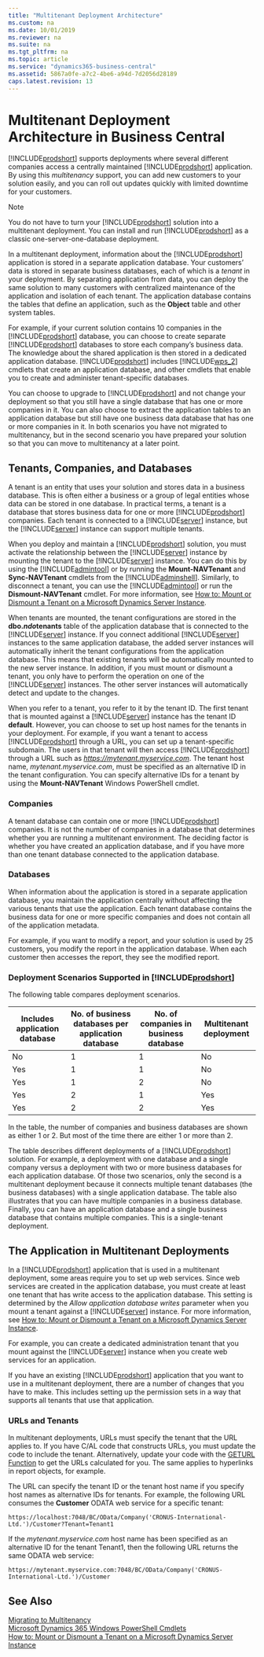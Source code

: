 ```yaml
---
title: "Multitenant Deployment Architecture"
ms.custom: na
ms.date: 10/01/2019
ms.reviewer: na
ms.suite: na
ms.tgt_pltfrm: na
ms.topic: article
ms.service: "dynamics365-business-central"
ms.assetid: 5867a0fe-a7c2-4be6-a94d-7d2056d28189
caps.latest.revision: 13
---
```

# Multitenant Deployment Architecture in Business Central

[!INCLUDE[prodshort](../developer/includes/prodshort.md)] supports deployments where several different companies access a centrally maintained [!INCLUDE[prodshort](../developer/includes/prodshort.md)] application. By using this *multitenancy* support, you can add new customers to your solution easily, and you can roll out updates quickly with limited downtime for your customers.  
  
> [!NOTE]  
>  You do not have to turn your [!INCLUDE[prodshort](../developer/includes/prodshort.md)] solution into a multitenant deployment. You can install and run [!INCLUDE[prodshort](../developer/includes/prodshort.md)] as a classic one-server-one-database deployment.  
  
 In a multitenant deployment, information about the [!INCLUDE[prodshort](../developer/includes/prodshort.md)] application is stored in a separate application database. Your customers’ data is stored in separate business databases, each of which is a *tenant* in your deployment. By separating application from data, you can deploy the same solution to many customers with centralized maintenance of the application and isolation of each tenant. The application database contains the tables that define an application, such as the **Object** table and other system tables.  
  
 For example, if your current solution contains 10 companies in the [!INCLUDE[prodshort](../developer/includes/prodshort.md)] database, you can choose to create separate [!INCLUDE[prodshort](../developer/includes/prodshort.md)] databases to store each company’s business data. The knowledge about the shared application is then stored in a dedicated application database. [!INCLUDE[prodshort](../developer/includes/prodshort.md)] includes [!INCLUDE[wps_2](../developer/includes/wps_2_md.md)] cmdlets that create an application database, and other cmdlets that enable you to create and administer tenant-specific databases.  
  
 You can choose to upgrade to [!INCLUDE[prodshort](../developer/includes/prodshort.md)] and not change your deployment so that you still have a single database that has one or more companies in it. You can also choose to extract the application tables to an application database but still have one business data database that has one or more companies in it. In both scenarios you have not migrated to multitenancy, but in the second scenario you have prepared your solution so that you can move to multitenancy at a later point.  
  
## Tenants, Companies, and Databases  
 A tenant is an entity that uses your solution and stores data in a business database. This is often either a business or a group of legal entities whose data can be stored in one database. In practical terms, a tenant is a database that stores business data for one or more [!INCLUDE[prodshort](../developer/includes/prodshort.md)] companies. Each tenant is connected to a [!INCLUDE[server](../developer/includes/server.md)] instance, but the [!INCLUDE[server](../developer/includes/server.md)] instance can support multiple tenants.  
  
 When you deploy and maintain a [!INCLUDE[prodshort](../developer/includes/prodshort.md)] solution, you must activate the relationship between the [!INCLUDE[server](../developer/includes/server.md)] instance by mounting the tenant to the [!INCLUDE[server](../developer/includes/server.md)] instance. You can do this by using the [!INCLUDE[admintool](../developer/includes/admintool.md)] or by running the **Mount-NAVTenant** and **Sync-NAVTenant** cmdlets from the [!INCLUDE[adminshell](../developer/includes/adminshell.md)]. Similarly, to disconnect a tenant, you can use the [!INCLUDE[admintool](../developer/includes/admintool.md)] or run the **Dismount-NAVTenant** cmdlet. For more information, see [How to: Mount or Dismount a Tenant on a Microsoft Dynamics Server Instance](../administration/mount-dismount-tenant.md).  
  
 When tenants are mounted, the tenant configurations are stored in the **dbo.$ndo$tenants** table of the application database that is connected to the [!INCLUDE[server](../developer/includes/server.md)] instance. If you connect additional [!INCLUDE[server](../developer/includes/server.md)] instances to the same application database, the added server instances will automatically inherit the tenant configurations from the application database. This means that existing tenants will be automatically mounted to the new server instance. In addition, if you must mount or dismount a tenant, you only have to perform the operation on one of the [!INCLUDE[server](../developer/includes/server.md)] instances. The other server instances will automatically detect and update to the changes.  
  
 When you refer to a tenant, you refer to it by the tenant ID. The first tenant that is mounted against a [!INCLUDE[server](../developer/includes/server.md)] instance has the tenant ID **default**. However, you can choose to set up host names for the tenants in your deployment. For example, if you want a tenant to access [!INCLUDE[prodshort](../developer/includes/prodshort.md)] through a URL, you can set up a tenant-specific subdomain. The users in that tenant will then access [!INCLUDE[prodshort](../developer/includes/prodshort.md)] through a URL such as *https://mytenant.myservice.com*. The tenant host name, *mytenant.myservice.com*, must be specified as an alternative ID in the tenant configuration. You can specify alternative IDs for a tenant by using the **Mount-NAVTenant** Windows PowerShell cmdlet.  
  
### Companies  
 A tenant database can contain one or more [!INCLUDE[prodshort](../developer/includes/prodshort.md)] companies. It is not the number of companies in a database that determines whether you are running a multitenant environment. The deciding factor is whether you have created an application database, and if you have more than one tenant database connected to the application database.  
  
### Databases  
 When information about the application is stored in a separate application database, you maintain the application centrally without affecting the various tenants that use the application. Each tenant database contains the business data for one or more specific companies and does not contain all of the application metadata.  
  
 For example, if you want to modify a report, and your solution is used by 25 customers, you modify the report in the application database. When each customer then accesses the report, they see the modified report.  
  
### Deployment Scenarios Supported in [!INCLUDE[prodshort](../developer/includes/prodshort.md)]  
 The following table compares deployment scenarios.  
  
|Includes application database|No. of business databases per application database|No. of companies in business database|Multitenant deployment|  
|-----------------------------------|--------------------------------------------------------|-------------------------------------------|----------------------------|  
|No|1|1|No|  
|Yes|1|1|No|  
|Yes|1|2|No|  
|Yes|2|1|Yes|  
|Yes|2|2|Yes|  
  
 In the table, the number of companies and business databases are shown as either 1 or 2. But most of the time there are either 1 or more than 2.  
  
 The table describes different deployments of a [!INCLUDE[prodshort](../developer/includes/prodshort.md)] solution. For example, a deployment with one database and a single company versus a deployment with two or more business databases for each application database. Of those two scenarios, only the second is a multitenant deployment because it connects multiple tenant databases \(the business databases\) with a single application database. The table also illustrates that you can have multiple companies in a business database. Finally, you can have an application database and a single business database that contains multiple companies. This is a single-tenant deployment.  
  
## The Application in Multitenant Deployments  
 In a [!INCLUDE[prodshort](../developer/includes/prodshort.md)] application that is used in a multitenant deployment, some areas require you to set up web services. Since web services are created in the application database, you must create at least one tenant that has write access to the application database. This setting is determined by the *Allow application database writes* parameter when you mount a tenant against a [!INCLUDE[server](../developer/includes/server.md)] instance. For more information, see [How to: Mount or Dismount a Tenant on a Microsoft Dynamics Server Instance](../administration/mount-dismount-tenant.md).  
  
 For example, you can create a dedicated administration tenant that you mount against the [!INCLUDE[server](../developer/includes/server.md)] instance when you create web services for an application.  
  
 If you have an existing [!INCLUDE[prodshort](../developer/includes/prodshort.md)] application that you want to use in a multitenant deployment, there are a number of changes that you have to make. This includes setting up the permission sets in a way that supports all tenants that use that application.  
  
### URLs and Tenants  
 In multitenant deployments, URLs must specify the tenant that the URL applies to. If you have C/AL code that constructs URLs, you must update the code to include the tenant. Alternatively, update your code with the [GETURL Function](../developer/methods/devenv-GETURL-method.md) to get the URLs calculated for you. The same applies to hyperlinks in report objects, for example.  
  
 The URL can specify the tenant ID or the tenant host name if you specify host names as alternative IDs for tenants. For example, the following URL consumes the **Customer** ODATA web service for a specific tenant:  
  
```  
https://localhost:7048/BC/OData/Company('CRONUS-International-Ltd.')/Customer?Tenant=Tenant1  
```  
  
 If the *mytenant.myservice.com* host name has been specified as an alternative ID for the tenant Tenant1, then the following URL returns the same ODATA web service:  
  
```  
https://mytenant.myservice.com:7048/BC/OData/Company('CRONUS-International-Ltd.')/Customer  
```  
  
## See Also  
 [Migrating to Multitenancy](Migrating-to-Multitenancy.md)   
 [Microsoft Dynamics 365 Windows PowerShell Cmdlets](https://docs.microsoft.com/powershell/business-central/overview)   
 [How to: Mount or Dismount a Tenant on a Microsoft Dynamics Server Instance](../administration/mount-dismount-tenant.md)
